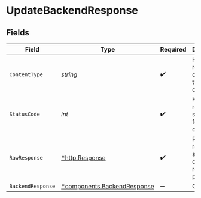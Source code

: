 # UpdateBackendResponse


## Fields

| Field                                                                     | Type                                                                      | Required                                                                  | Description                                                               |
| ------------------------------------------------------------------------- | ------------------------------------------------------------------------- | ------------------------------------------------------------------------- | ------------------------------------------------------------------------- |
| `ContentType`                                                             | *string*                                                                  | :heavy_check_mark:                                                        | HTTP response content type for this operation                             |
| `StatusCode`                                                              | *int*                                                                     | :heavy_check_mark:                                                        | HTTP response status code for this operation                              |
| `RawResponse`                                                             | [*http.Response](https://pkg.go.dev/net/http#Response)                    | :heavy_check_mark:                                                        | Raw HTTP response; suitable for custom response parsing                   |
| `BackendResponse`                                                         | [*components.BackendResponse](../../models/components/backendresponse.md) | :heavy_minus_sign:                                                        | OK                                                                        |